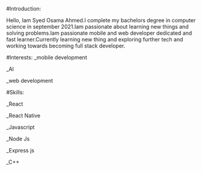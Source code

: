 #Introduction:

Hello, Iam Syed Osama Ahmed.I complete my bachelors degree in computer science in september 2021.Iam passionate about learning new things and solving problems.Iam passionate mobile and web developer dedicated and fast learner.Currently learning new thing and exploring further tech and working towards becoming full stack developer.

#Interests:
_mobile development

_AI

_web development


#Skills:

_React

_React Native

_Javascript

_Node Js

_Express js

_C++



